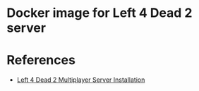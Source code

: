 Docker image for Left 4 Dead 2 server
=====================================


# References

* [Left 4 Dead 2 Multiplayer Server Installation](https://www.linode.com/docs/game-servers/left-4-dead-2-multiplayer-server-installation/)
